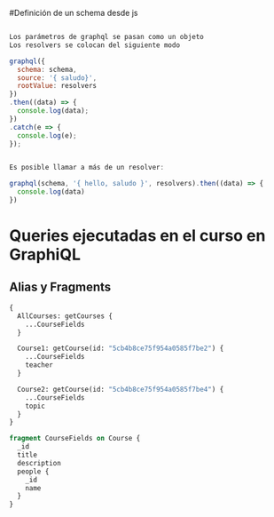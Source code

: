 #Definición de un schema desde js

```js

Los parámetros de graphql se pasan como un objeto
Los resolvers se colocan del siguiente modo

graphql({
  schema: schema,
  source: '{ saludo}',
  rootValue: resolvers
})
.then((data) => {
  console.log(data);
})
.catch(e => {
  console.log(e);
});


Es posible llamar a más de un resolver:

graphql(schema, '{ hello, saludo }', resolvers).then((data) => {
  console.log(data)
})

```

# Queries ejecutadas en el curso en GraphiQL

## Alias y Fragments

```graphql
{
  AllCourses: getCourses {
    ...CourseFields
  }

  Course1: getCourse(id: "5cb4b8ce75f954a0585f7be2") {
    ...CourseFields
    teacher
  }

  Course2: getCourse(id: "5cb4b8ce75f954a0585f7be4") {
    ...CourseFields
    topic
  }
}

fragment CourseFields on Course {
  _id
  title
  description
  people {
    _id
    name
  }
}
```
